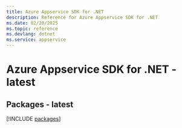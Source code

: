 ```yaml
---
title: Azure Appservice SDK for .NET
description: Reference for Azure Appservice SDK for .NET
ms.date: 02/20/2025
ms.topic: reference
ms.devlang: dotnet
ms.service: appservice
---
```

# Azure Appservice SDK for .NET - latest
## Packages - latest
[!INCLUDE [packages](appservice-index.md)]